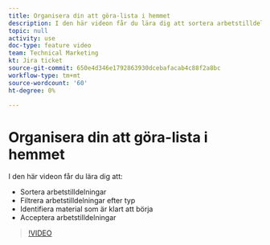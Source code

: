 ```yaml
---
title: Organisera din att göra-lista i hemmet
description: I den här videon får du lära dig att sortera arbetstilldelningar, filtrera tilldelningar efter typ, identifiera arbete som är klart att starta och acceptera arbetstilldelningar.
topic: null
activity: use
doc-type: feature video
team: Technical Marketing
kt: Jira ticket
source-git-commit: 650e4d346e1792863930dcebafacab4c88f2a8bc
workflow-type: tm+mt
source-wordcount: '60'
ht-degree: 0%

---
```


# Organisera din att göra-lista i hemmet

I den här videon får du lära dig att:

* Sortera arbetstilldelningar
* Filtrera arbetstilldelningar efter typ
* Identifiera material som är klart att börja
* Acceptera arbetstilldelningar

>[!VIDEO](https://video.tv.adobe.com/v/335099/?quality=12&learn=on)
